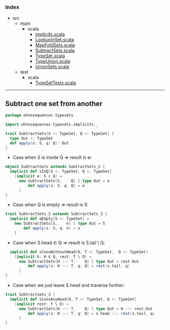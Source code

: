 ### Index

+ src
  + main
    + scala
      + [implicits.scala](implicits.md)
      + [LookupInSet.scala](LookupInSet.md)
      + [MapFoldSets.scala](MapFoldSets.md)
      + [SubtractSets.scala](SubtractSets.md)
      + [TypeSet.scala](TypeSet.md)
      + [TypeUnion.scala](TypeUnion.md)
      + [UnionSets.scala](UnionSets.md)
  + test
    + scala
      + [TypeSetTests.scala](../../test/scala/TypeSetTests.md)

------

## Subtract one set from another

```scala
package ohnosequences.typesets

import ohnosequences.typesets.implicits._

trait SubtractSets[S <: TypeSet, Q <: TypeSet] {
  type Out <: TypeSet
  def apply(s: S, q: Q): Out
}
```

* Case when S is inside Q => result is ∅:

```scala
object SubtractSets extends SubtractSets_2 {
  implicit def sInQ[S <: TypeSet, Q <: TypeSet]
    (implicit e: S ⊂ Q) = 
      new SubtractSets[S,    Q] { type Out = ∅
          def apply(s: S, q: Q) = ∅
      }
}
```

* Case when Q is empty => result is S:

```scala
trait SubtractSets_2 extends SubtractSets_3 {
  implicit def qEmpty[S <: TypeSet] = 
    new SubtractSets[S,    ∅] { type Out = S
        def apply(s: S, q: ∅) = s
    }
```

* Case when S.head ∈ Q => result is S.tail \ Q:

```scala
  implicit def sConsWithoutHead[H, T <: TypeSet,  Q <: TypeSet] 
    (implicit h: H ∈ Q, rest: T \ Q) = 
      new SubtractSets[H :~: T,    Q] { type Out = rest.Out
          def apply(s: H :~: T, q: Q) = rest(s.tail, q)
      }
}
```

* Case when we just leave S.head and traverse further:

```scala
trait SubtractSets_3 {
  implicit def sConsAnyHead[H, T <: TypeSet, Q <: TypeSet] 
    (implicit rest: T \ Q) =
      new SubtractSets[H :~: T,    Q] { type Out = H :~: rest.Out
          def apply(s: H :~: T, q: Q) = s.head :~: rest(s.tail, q)
      }
}

```

